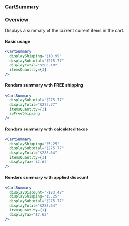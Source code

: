 ### CartSummary

### Overview
Displays a summary of the current current items in the cart.

#### Basic usage
```jsx
<CartSummary
  displayShipping="$10.99"
  displaySubtotal="$275.77"
  displayTotal="$286.10"
  itemsQuantity={3}
/>
```

#### Renders summary with FREE shipping
```jsx
<CartSummary
  displaySubtotal="$275.77"
  displayTotal="$275.77"
  itemsQuantity={3}
  isFreeShipping
/>
```

#### Renders summary with calculated taxes
```jsx
<CartSummary
  displayShipping="$5.25"
  displaySubtotal="$275.77"
  displayTotal="$288.64"
  itemsQuantity={3}
  displayTax="$7.62"
/>
```

#### Renders summary with applied discount
```jsx
<CartSummary
  displayDiscount="-$83.42"
  displayShipping="$5.25"
  displaySubtotal="$275.77"
  displayTotal="$288.64"
  itemsQuantity={3}
  displayTax="$7.62"
/>
```
